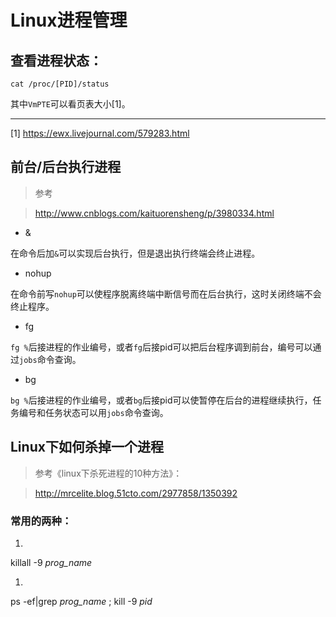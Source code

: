 # Linux进程管理

## 查看进程状态：
```
cat /proc/[PID]/status
```
其中`VmPTE`可以看页表大小[1]。

---
[1] https://ewx.livejournal.com/579283.html

## 前台/后台执行进程

> 参考

> http://www.cnblogs.com/kaituorensheng/p/3980334.html

* &

在命令后加`&`可以实现后台执行，但是退出执行终端会终止进程。

* nohup

在命令前写`nohup`可以使程序脱离终端中断信号而在后台执行，这时关闭终端不会终止程序。

* fg

`fg %`后接进程的作业编号，或者`fg`后接pid可以把后台程序调到前台，编号可以通过`jobs`命令查询。

* bg

`bg %`后接进程的作业编号，或者`bg`后接pid可以使暂停在后台的进程继续执行，任务编号和任务状态可以用`jobs`命令查询。


## Linux下如何杀掉一个进程

> 参考《linux下杀死进程的10种方法》：

> http://mrcelite.blog.51cto.com/2977858/1350392

### 常用的两种：
1. 
killall -9 *prog_name*

1. 
ps -ef|grep *prog_name* ;
kill -9 *pid*